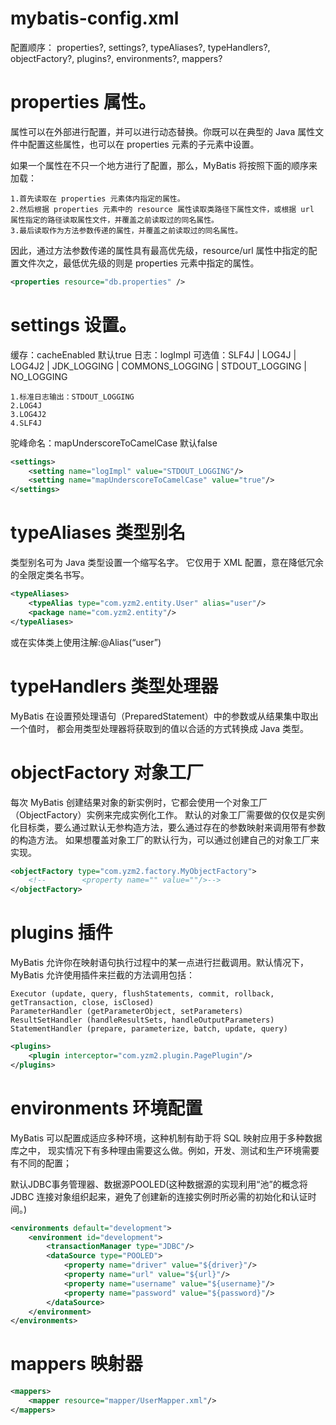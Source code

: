 # mybatis-config.xml
配置顺序：
properties?, settings?, typeAliases?, typeHandlers?, objectFactory?, plugins?, environments?, mappers?

# properties 属性。
属性可以在外部进行配置，并可以进行动态替换。你既可以在典型的 Java 属性文件中配置这些属性，也可以在 properties 元素的子元素中设置。

如果一个属性在不只一个地方进行了配置，那么，MyBatis 将按照下面的顺序来加载：
```text
1.首先读取在 properties 元素体内指定的属性。
2.然后根据 properties 元素中的 resource 属性读取类路径下属性文件，或根据 url 属性指定的路径读取属性文件，并覆盖之前读取过的同名属性。
3.最后读取作为方法参数传递的属性，并覆盖之前读取过的同名属性。
```
因此，通过方法参数传递的属性具有最高优先级，resource/url 属性中指定的配置文件次之，最低优先级的则是 properties 元素中指定的属性。
```xml
<properties resource="db.properties" />
```
# settings 设置。
缓存：cacheEnabled 默认true
日志：logImpl 可选值：SLF4J | LOG4J | LOG4J2 | JDK_LOGGING | COMMONS_LOGGING | STDOUT_LOGGING | NO_LOGGING
 ```text
1.标准日志输出：STDOUT_LOGGING
2.LOG4J
3.LOG4J2
4.SLF4J
```   
驼峰命名：mapUnderscoreToCamelCase 默认false
```xml
<settings>
    <setting name="logImpl" value="STDOUT_LOGGING"/>
    <setting name="mapUnderscoreToCamelCase" value="true"/>
</settings>
```
# typeAliases 类型别名
类型别名可为 Java 类型设置一个缩写名字。 它仅用于 XML 配置，意在降低冗余的全限定类名书写。
```xml
<typeAliases> 
    <typeAlias type="com.yzm2.entity.User" alias="user"/>
    <package name="com.yzm2.entity"/>
</typeAliases>
```
或在实体类上使用注解:@Alias(“user”)

# typeHandlers 类型处理器
MyBatis 在设置预处理语句（PreparedStatement）中的参数或从结果集中取出一个值时， 都会用类型处理器将获取到的值以合适的方式转换成 Java 类型。

# objectFactory 对象工厂
每次 MyBatis 创建结果对象的新实例时，它都会使用一个对象工厂（ObjectFactory）实例来完成实例化工作。
默认的对象工厂需要做的仅仅是实例化目标类，要么通过默认无参构造方法，要么通过存在的参数映射来调用带有参数的构造方法。
如果想覆盖对象工厂的默认行为，可以通过创建自己的对象工厂来实现。
```xml
<objectFactory type="com.yzm2.factory.MyObjectFactory">
    <!--        <property name="" value=""/>-->
</objectFactory>
```
# plugins 插件
MyBatis 允许你在映射语句执行过程中的某一点进行拦截调用。默认情况下，MyBatis 允许使用插件来拦截的方法调用包括：
```text
Executor (update, query, flushStatements, commit, rollback, getTransaction, close, isClosed)
ParameterHandler (getParameterObject, setParameters)
ResultSetHandler (handleResultSets, handleOutputParameters)
StatementHandler (prepare, parameterize, batch, update, query)
```
```xml
<plugins>
    <plugin interceptor="com.yzm2.plugin.PagePlugin"/>
</plugins>
```
# environments 环境配置
MyBatis 可以配置成适应多种环境，这种机制有助于将 SQL 映射应用于多种数据库之中， 现实情况下有多种理由需要这么做。例如，开发、测试和生产环境需要有不同的配置；

默认JDBC事务管理器、数据源POOLED(这种数据源的实现利用“池”的概念将 JDBC 连接对象组织起来，避免了创建新的连接实例时所必需的初始化和认证时间。)
```xml
<environments default="development">
    <environment id="development">
        <transactionManager type="JDBC"/>
        <dataSource type="POOLED">
            <property name="driver" value="${driver}"/>
            <property name="url" value="${url}"/>
            <property name="username" value="${username}"/>
            <property name="password" value="${password}"/>
        </dataSource>
    </environment>
</environments>
```
# mappers 映射器
```xml
<mappers>
    <mapper resource="mapper/UserMapper.xml"/>
</mappers>
```



